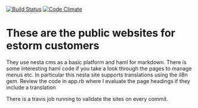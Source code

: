 [![Build Status](https://travis-ci.org/semdinsp/ficonab.com.png)](https://travis-ci.org/semdinsp/ficonab.com)
[![Code Climate](https://codeclimate.com/repos/52314d7813d63761d202d09f/badges/a5c18005738a6fb4fb32/gpa.png)](https://codeclimate.com/repos/52314d7813d63761d202d09f/feed)

# These are the public websites for estorm customers
They use nesta cms as a basic platform and haml for markdown.
There is some interesting haml code if you take a look through the pages to manage menus etc.  In particular this nesta site supports translations using the iI8n gem. Review the code in app.rb where I evaluate the page headings if they include a translation

There is a travis job running to validate the sites on every commit.  


